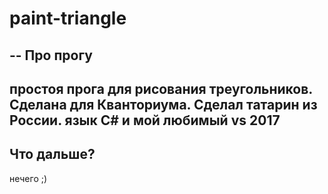 # paint-triangle
--
Про прогу
--
простоя прога для рисования треугольников.
Сделана для Кванториума.
Сделал татарин из России.
язык С#  и мой любимый vs 2017
--
Что дальше?
--
нечего ;)